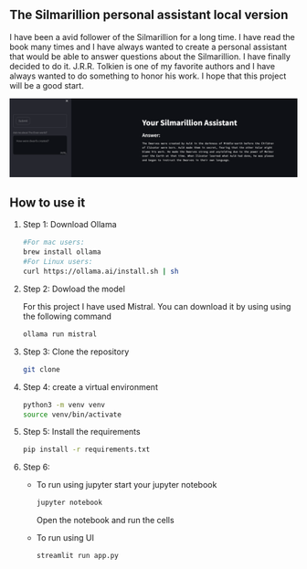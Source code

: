 ## The Silmarillion personal assistant local version

I have been a avid follower of the Silmarillion for a long time. I have read the book many times and I have always wanted to create a personal assistant that would be able to answer questions about the Silmarillion. I have finally decided to do it. 
J.R.R. Tolkien is one of my favorite authors and I have always wanted to do something to honor his work. I hope that this project will be a good start.

![Alt text](image.png)

## How to use it
1. Step 1: Download Ollama
    ```bash
    #For mac users:
    brew install ollama
    #For Linux users:
    curl https://ollama.ai/install.sh | sh
    ```

2. Step 2: Dowload the model

    For this project I have used Mistral. You can download it by using using the following command
    ```bash
    ollama run mistral
    ```
3. Step 3: Clone the repository
    ```bash
    git clone

4. Step 4: create a virtual environment
    ```bash
    python3 -m venv venv
    source venv/bin/activate
    ```
5. Step 5: Install the requirements
    ```bash
    pip install -r requirements.txt
    ```
6. Step 6: 
    * To run using jupyter
        start your jupyter notebook
        ```bash
        jupyter notebook
        ```
        Open the notebook and run the cells

    * To run using UI
        ```bash
        streamlit run app.py
        ```

   
